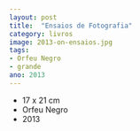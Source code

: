 ```yaml
---
layout: post
title:  "Ensaios de Fotografia"
category: livros
image: 2013-on-ensaios.jpg
tags:
- Orfeu Negro
- grande
ano: 2013
---
```


- 17 x 21 cm
- Orfeu Negro
- 2013

